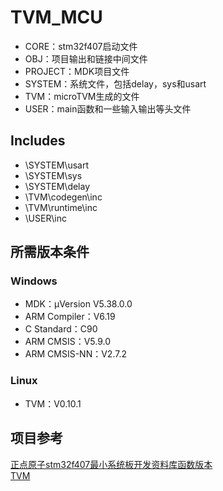 # TVM_MCU
+ CORE：stm32f407启动文件
+ OBJ：项目输出和链接中间文件
+ PROJECT：MDK项目文件
+ SYSTEM：系统文件，包括delay，sys和usart
+ TVM：microTVM生成的文件
+ USER：main函数和一些输入输出等头文件
## Includes
+ \SYSTEM\usart
+ \SYSTEM\sys
+ \SYSTEM\delay
+ \TVM\codegen\inc
+ \TVM\runtime\inc
+ \USER\inc
## 所需版本条件
### Windows
+ MDK：μVersion V5.38.0.0
+ ARM Compiler：V6.19
+ C Standard：C90
+ ARM CMSIS：V5.9.0
+ ARM CMSIS-NN：V2.7.2
### Linux
+ TVM：V0.10.1
## 项目参考
[正点原子stm32f407最小系统板开发资料库函数版本](http://47.111.11.73/docs/boards/stm32/zdyz_stm32f407_mini_sysboard.html)  
[TVM](https://github.com/apache/tvm.git)
